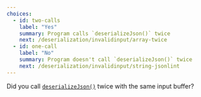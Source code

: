 ```yaml
---
choices:
  - id: two-calls
    label: "Yes"
    summary: Program calls `deserializeJson()` twice
    next: /deserialization/invalidinput/array-twice
  - id: one-call
    label: "No"
    summary: Program doesn't call `deserializeJson()` twice
    next: /deserialization/invalidinput/string-jsonlint
---
```


Did you call [`deserializeJson()`](/v6/api/json/deserializejson/) twice with the same input buffer?